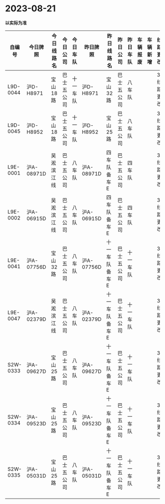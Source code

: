 # 2023-08-21

**以实际为准**

| 自编号  | 今日牌照     | 今日线路名     | 今日公司  | 今日车队  | 昨日牌照 | 昨日线路名     | 昨日公司    | 昨日车队  | 车辆报废 | 车辆新增 | 线路更改 | 车队更改  | 公司更改  | 牌照更改 |
|------|----------|-----------|-------|-------|------|-----------|---------|-------|------|------|------|-------|-------|------|
| L9D-0044 | 沪D-H8971  | 宝山18路 | 巴士五公司 | 十一车队 | 沪D-H8971  | 宝山32路   | 巴士五公司 | 八车队  |      |      | 3线路更改 | 4车队更改 |      |   |
| L9D-0045 | 沪D-H8952  | 宝山18路 | 巴士五公司 | 十一车队 | 沪D-H8952  | 宝山25路   | 巴士五公司 | 八车队  |      |      | 3线路更改 | 4车队更改 |      |   |
| L9E-0001 | 沪A-08971D | 吴淞滨江线 | 巴士五公司 | 八车队  | 沪A-08971D | 四车队备车E  | 巴士五公司 | 四车队  |      |      | 3线路更改 | 4车队更改 |      |   
| L9E-0002 | 沪A-06915D | 吴淞滨江线 | 巴士五公司 | 八车队  | 沪A-06915D | 四车队备车E  | 巴士五公司 | 四车队  |      |      | 3线路更改 | 4车队更改 |      |   |
| L9E-0041 | 沪A-07756D | 宝山32路 | 巴士五公司 | 八车队  | 沪A-07756D | 十一车队备车E | 巴士五公司 | 十一车队 |      |      | 3线路更改 | 4车队更改 |      |   |
| L9E-0047 | 沪A-02379D | 吴淞滨江线 | 巴士五公司 | 八车队  | 沪A-02379D | 十一车队备车E | 巴士五公司 | 十一车队 |      |      | 3线路更改 | 4车队更改 |      |   |
| S2W-0333 | 沪A-09627D | 宝山25路 | 巴士五公司 | 八车队  | 沪A-09627D | 十一车队备车E | 巴士五公司 | 十一车队 |      |      | 3线路更改 | 4车队更改 |      |   |
| S2W-0334 | 沪A-09523D | 宝山25路 | 巴士五公司 | 八车队  | 沪A-09523D | 十一车队备车E | 巴士五公司 | 十一车队 |      |      | 3线路更改 | 4车队更改 |      |   |
| S2W-0335 | 沪A-05031D | 宝山25路 | 巴士五公司 | 八车队  | 沪A-05031D | 十一车队备车E | 巴士五公司 | 十一车队 |      |      | 3线路更改 | 4车队更改 |



